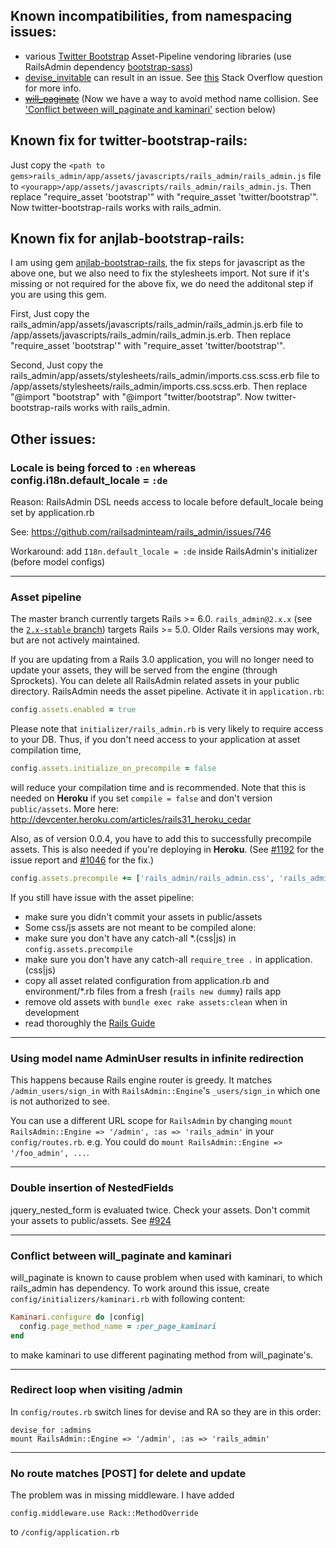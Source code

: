 ## Known incompatibilities, from namespacing issues:

- various [Twitter Bootstrap](https://github.com/twitter/bootstrap) Asset-Pipeline vendoring libraries (use RailsAdmin dependency [bootstrap-sass](https://github.com/thomas-mcdonald/bootstrap-sass))
- [devise_invitable](https://github.com/scambra/devise_invitable) can result in an issue. See [this](http://stackoverflow.com/questions/6012792/devise-invitable-rails-admin-conflict) Stack Overflow question for more info.
- [~~will_paginate~~](https://github.com/mislav/will_paginate) (Now we have a way to avoid method name collision. See ['Conflict between will_paginate and kaminari'](#conflict-between-will_paginate-and-kaminari) section below)

## Known fix for twitter-bootstrap-rails:

Just copy the `<path to gems>rails_admin/app/assets/javascripts/rails_admin/rails_admin.js` file to `<yourapp>/app/assets/javascripts/rails_admin/rails_admin.js`.
Then replace "require_asset 'bootstrap'" with "require_asset 'twitter/bootstrap'".
Now twitter-bootstrap-rails works with rails_admin.

## Known fix for anjlab-bootstrap-rails:

I am using gem [anjlab-bootstrap-rails](https://github.com/anjlab/bootstrap-rails), the fix steps for javascript as the above one, but we also need to fix the stylesheets import. Not sure if it's missing or not required for the above fix, we do need the additonal step if you are using this gem.

First, Just copy the rails_admin/app/assets/javascripts/rails_admin/rails_admin.js.erb file to <yourapp>/app/assets/javascripts/rails_admin/rails_admin.js.erb.
Then replace "require_asset 'bootstrap'" with "require_asset 'twitter/bootstrap'".

Second, Just copy the rails_admin/app/assets/stylesheets/rails_admin/imports.css.scss.erb file to <yourapp>/app/assets/stylesheets/rails_admin/imports.css.scss.erb.
Then replace "@import "bootstrap" with "@import "twitter/bootstrap".
Now twitter-bootstrap-rails works with rails_admin.

## Other issues:

### Locale is being forced to `:en` whereas config.i18n.default_locale = `:de`

Reason: RailsAdmin DSL needs access to locale before default_locale being set by application.rb

See: https://github.com/railsadminteam/rails_admin/issues/746

Workaround: add `I18n.default_locale = :de` inside RailsAdmin's initializer (before model configs)

---

### Asset pipeline

The master branch currently targets Rails >= 6.0. `rails_admin@2.x.x` (see the [`2.x-stable` branch](https://github.com/railsadminteam/rails_admin/blob/2.x-stable/rails_admin.gemspec#L15)) targets Rails >= 5.0. Older Rails versions may work, but are not actively maintained.

If you are updating from a Rails 3.0 application, you will no longer need to
update your assets, they will be served from the engine (through Sprockets).
You can delete all RailsAdmin related assets in your public directory.
RailsAdmin needs the asset pipeline. Activate it in `application.rb`:

```ruby
config.assets.enabled = true
```

Please note that `initializer/rails_admin.rb` is very likely to require access to your DB.
Thus, if you don't need access to your application at asset compilation time,

```ruby
config.assets.initialize_on_precompile = false
```

will reduce your compilation time and is recommended.
Note that this is needed on **Heroku** if you set `compile = false` and don't version `public/assets`.
More here: http://devcenter.heroku.com/articles/rails31_heroku_cedar

Also, as of version 0.0.4, you have to add this to successfully precompile assets. This is also needed if you're deploying in **Heroku**.
(See [#1192](https://github.com/railsadminteam/rails_admin/issues/1192) for the issue report and [#1046](https://github.com/railsadminteam/rails_admin/issues/1046) for the fix.)

```ruby
config.assets.precompile += ['rails_admin/rails_admin.css', 'rails_admin/rails_admin.js']
```

If you still have issue with the asset pipeline:

- make sure you didn't commit your assets in public/assets
- Some css/js assets are not meant to be compiled alone:
- make sure you don't have any catch-all \*.(css|js) in `config.assets.precompile`
- make sure you don't have any catch-all `require_tree .` in application.(css|js)
- copy all asset related configuration from application.rb and environment/\*.rb files from a fresh (`rails new dummy`) rails app
- remove old assets with `bundle exec rake assets:clean` when in development
- read thoroughly the [Rails Guide](http://guides.rubyonrails.org/asset_pipeline.html)

---

### Using model name AdminUser results in infinite redirection

This happens because Rails engine router is greedy. It matches `/admin_users/sign_in` with `RailsAdmin::Engine`'s `_users/sign_in` which one is not authorized to see.

You can use a different URL scope for `RailsAdmin` by changing `mount RailsAdmin::Engine => '/admin', :as => 'rails_admin'` in your `config/routes.rb`. e.g. You could do `mount RailsAdmin::Engine => '/foo_admin', ...`.

---

### Double insertion of NestedFields

jquery_nested_form is evaluated twice. Check your assets. Don't commit your assets to public/assets. See [#924](https://github.com/railsadminteam/rails_admin/issues/924)

---

### Conflict between will_paginate and kaminari

will_paginate is known to cause problem when used with kaminari, to which rails_admin has dependency.
To work around this issue, create `config/initializers/kaminari.rb` with following content:

```ruby
Kaminari.configure do |config|
  config.page_method_name = :per_page_kaminari
end
```

to make kaminari to use different paginating method from will_paginate's.

---

### Redirect loop when visiting /admin

In `config/routes.rb` switch lines for devise and RA so they are in this order:

```
devise_for :admins
mount RailsAdmin::Engine => '/admin', :as => 'rails_admin'
```

---

### No route matches [POST] for delete and update

The problem was in missing middleware. I have added

```
config.middleware.use Rack::MethodOverride
```

to `/config/application.rb`
